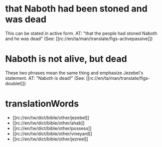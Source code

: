 # that Naboth had been stoned and was dead

This can be stated in active form. AT: "that the people had stoned Naboth and he was dead" (See: [[rc://en/ta/man/translate/figs-activepassive]])

# Naboth is not alive, but dead

These two phrases mean the same thing and emphasize Jezebel's statement. AT: "Naboth is dead!" (See: [[rc://en/ta/man/translate/figs-doublet]])

# translationWords

* [[rc://en/tw/dict/bible/other/jezebel]]
* [[rc://en/tw/dict/bible/other/ahab]]
* [[rc://en/tw/dict/bible/other/possess]]
* [[rc://en/tw/dict/bible/other/vineyard]]
* [[rc://en/tw/dict/bible/other/jezreel]]